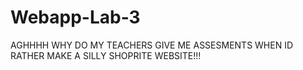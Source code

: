 # Webapp-Lab-3
AGHHHH WHY DO MY TEACHERS GIVE ME ASSESMENTS WHEN ID RATHER MAKE A SILLY SHOPRITE WEBSITE!!!
